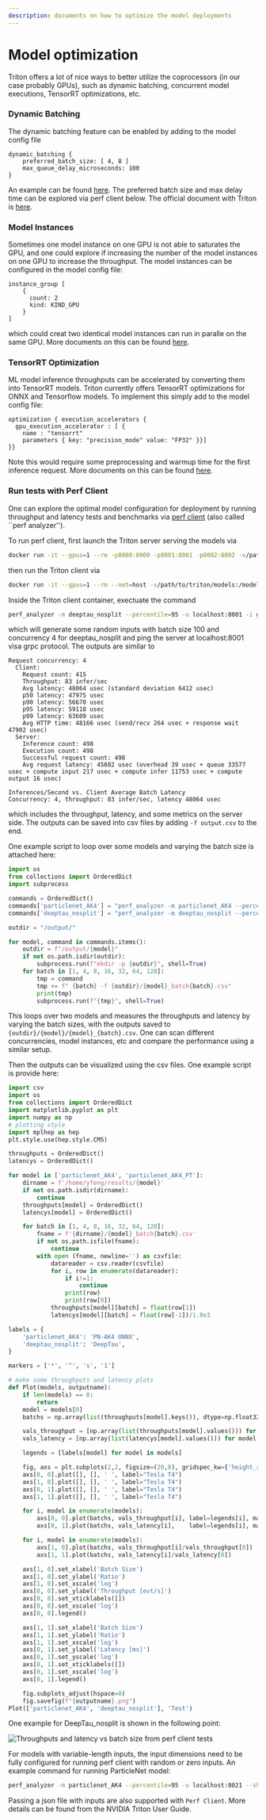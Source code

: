 ```yaml
---
description: documents on how to optimize the model deployments
---
```


# Model optimization

Triton offers a lot of nice ways to better utilize the coprocessors (in our case probably GPUs), such as dynamic batching, concurrent model executions, TensorRT optimizations, etc.&#x20;

### Dynamic Batching&#x20;

The dynamic batching feature can be enabled by adding to the model config file

```
dynamic_batching {
    preferred_batch_size: [ 4, 8 ]
    max_queue_delay_microseconds: 100
}
```

An example can be found [here](https://github.com/fastmachinelearning/sonic-models/blob/master/models/deeptau\_nosplit/config.pbtxt#L48-L50). The preferred batch size and max delay time can be explored via perf client below. The official document with Triton is [here](https://github.com/triton-inference-server/server/blob/main/docs/model\_configuration.md#dynamic-batcher).

### Model Instances

Sometimes one model instance on one GPU is not able to saturates the GPU, and one could explore if increasing the number of the model instances on one GPU to increase the throughput. The model instances can be configured in the model config file:

```
instance_group [
    {
      count: 2
      kind: KIND_GPU
    }
]
```

which could creat two identical model instances can run in paralle on the same GPU. More documents on this can be found [here](https://github.com/triton-inference-server/server/blob/main/docs/model\_configuration.md#instance-groups).

### TensorRT Optimization

ML model inference throughputs can be accelerated by converting them into TensorRT models. Triton currently offers TensorRT optimizations for ONNX and Tensorflow models. To implement this simply add to the model config file:

```
optimization { execution_accelerators {
  gpu_execution_accelerator : [ {
    name : "tensorrt"
    parameters { key: "precision_mode" value: "FP32" }}]
}}
```

Note this would require some preprocessing and warmup time for the first inference request. More documents on this can be found [here](https://github.com/triton-inference-server/server/blob/main/docs/optimization.md#framework-specific-optimization).

### Run tests with Perf Client

One can explore the optimal model configuration for deployment by running throughput and latency tests and benchmarks via [perf client](https://github.com/triton-inference-server/server/blob/main/docs/user\_guide/perf\_analyzer.md) (also called ``perf analyzer'').&#x20;

To run perf client, first launch the Triton server serving the models via

```bash
docker run -it --gpus=1 --rm -p8000:8000 -p8001:8001 -p8002:8002 -v/path/to/triton/models/:/models nvcr.io/nvidia/tritonserver:21.10-py3 tritonserver --model-repository=/models/
```

then run the Triton client via

```bash
docker run -it --gpus=1 --rm --net=host -v/path/to/triton/models:/models nvcr.io/nvidia/tritonserver:21.10-py3-sdk
```

Inside the Triton client container, exectuate the command

```bash
perf_analyzer -m deeptau_nosplit --percentile=95 -u localhost:8001 -i grpc --async -p 9000 --concurrency-range 4:4 -b 100
```

which will generate some random inputs with batch size 100 and concurrency 4 for deeptau\_nosplit and ping the server at localhost:8001 visa grpc protocol. The outputs are similar to

```
Request concurrency: 4
  Client:
    Request count: 415
    Throughput: 83 infer/sec
    Avg latency: 48064 usec (standard deviation 6412 usec)
    p50 latency: 47975 usec
    p90 latency: 56670 usec
    p95 latency: 59118 usec
    p99 latency: 63609 usec
    Avg HTTP time: 48166 usec (send/recv 264 usec + response wait 47902 usec)
  Server:
    Inference count: 498
    Execution count: 498
    Successful request count: 498
    Avg request latency: 45602 usec (overhead 39 usec + queue 33577 usec + compute input 217 usec + compute infer 11753 usec + compute output 16 usec)

Inferences/Second vs. Client Average Batch Latency
Concurrency: 4, throughput: 83 infer/sec, latency 48064 usec
```

which includes the throughput, latency, and some metrics on the server side. The outputs can be saved into csv files by adding `-f output.csv` to the end.

One example script to loop over some models and varying the batch size is attached here:

```py
import os
from collections import OrderedDict
import subprocess

commands = OrderedDict()
commands['particlenet_AK4'] = "perf_analyzer -m particlenet_AK4 --percentile=95 -u localhost:8021 --shape pf_points:2,50 --shape pf_features:20,50 --shape pf_mask:1,50 --shape sv_points:2,4 --shape sv_features:11,4 --shape sv_mask:1,4 -i grpc --async -p 9000 --concurrency-range 4:4 -b"
commands['deeptau_nosplit'] = "perf_analyzer -m deeptau_nosplit --percentile=95 -u localhost:8021 -i grpc --async -p 9000 --concurrency-range 4:4 -b"

outdir = "/output/"

for model, command in commands.items():
    outdir = f"/output/{model}"
    if not os.path.isdir(outdir):
        subprocess.run(f"mkdir -p {outdir}", shell=True)
    for batch in [1, 4, 8, 16, 32, 64, 128]:
        tmp = command
        tmp += f" {batch} -f {outdir}/{model}_batch{batch}.csv"
        print(tmp)
        subprocess.run(f"{tmp}", shell=True)
```

This loops over two models and measures the throughputs and latency by varying the batch sizes, with the outputs saved to `{outdir}/{model}/{model}_{batch}.csv`. One can scan different concurrencies, model instances, etc and compare the performance using a similar setup. 

Then the outputs can be visualized using the csv files. One example script is provide here:

```py
import csv
import os
from collections import OrderedDict
import matplotlib.pyplot as plt
import numpy as np
# plotting style
import mplhep as hep
plt.style.use(hep.style.CMS)

throughputs = OrderedDict()
latencys = OrderedDict()

for model in ['particlenet_AK4', 'particlenet_AK4_PT']:
    dirname = f'/home/yfeng/results/{model}'
    if not os.path.isdir(dirname):
        continue
    throughputs[model] = OrderedDict()
    latencys[model] = OrderedDict()

    for batch in [1, 4, 8, 16, 32, 64, 128]:
        fname = f'{dirname}/{model}_batch{batch}.csv'
        if not os.path.isfile(fname):
            continue
        with open (fname, newline='') as csvfile:
            datareader = csv.reader(csvfile)
            for i, row in enumerate(datareader):
                if i!=1:
                    continue
                print(row)
                print(row[0])
            throughputs[model][batch] = float(row[1])
            latencys[model][batch] = float(row[-1])/1.0e3

labels = {
    'particlenet_AK4': 'PN-AK4 ONNX',
    'deeptau_nosplit': 'DeepTau',
}

markers = ['*', '^', 's', '1']

# make some throughputs and latency plots
def Plot(models, outputname):
    if len(models) == 0:
        return
    model = models[0]
    batchs = np.array(list(throughputs[model].keys()), dtype=np.float32)

    vals_throughput = [np.array(list(throughputs[model].values())) for model in models]
    vals_latency = [np.array(list(latencys[model].values())) for model in models]

    legends = [labels[model] for model in models]

    fig, axs = plt.subplots(2,2, figsize=(20,8), gridspec_kw={'height_ratios': [3, 1]})
    axs[0, 0].plot([], [], ' ', label="Tesla T4")
    axs[1, 0].plot([], [], ' ', label="Tesla T4")
    axs[0, 1].plot([], [], ' ', label="Tesla T4")
    axs[1, 1].plot([], [], ' ', label="Tesla T4")

    for i, model in enumerate(models):
        axs[0, 0].plot(batchs, vals_throughput[i], label=legends[i], marker=markers[i], markersize=10)
        axs[0, 1].plot(batchs, vals_latency[i],    label=legends[i], marker=markers[i], markersize=10)

    for i, model in enumerate(models):
        axs[1, 0].plot(batchs, vals_throughput[i]/vals_throughput[0])
        axs[1, 1].plot(batchs, vals_latency[i]/vals_latency[0])

    axs[1, 0].set_xlabel('Batch Size')
    axs[1, 0].set_ylabel('Ratio')
    axs[1, 0].set_xscale('log')
    axs[0, 0].set_ylabel('Throughput [evt/s]')
    axs[0, 0].set_xticklabels([])
    axs[0, 0].set_xscale('log')
    axs[0, 0].legend()

    axs[1, 1].set_xlabel('Batch Size')
    axs[1, 1].set_ylabel('Ratio')
    axs[1, 1].set_xscale('log')
    axs[0, 1].set_ylabel('Latency [ms]')
    axs[0, 1].set_yscale('log')
    axs[0, 1].set_xticklabels([])
    axs[0, 1].set_xscale('log')
    axs[0, 1].legend()

    fig.subplots_adjust(hspace=0)
    fig.savefig(f"{outputname}.png")
Plot(['particlenet_AK4', 'deeptau_nosplit'], 'Test')
```
One example for DeepTau\_nosplit is shown in the following point:&#x20;

![Throughputs and latency vs batch size from perf client tests](<../.gitbook/assets/image (2).png>)

For models with variable-length inputs, the input dimensions need to be fully configured for running perf client with random or zero inputs. An example command for running ParticleNet model:
```bash
perf_analyzer -m particlenet_AK4 --percentile=95 -u localhost:8021 --shape pf_points:2,50 --shape pf_features:20,50 --shape pf_mask:1,50 --shape sv_points:2,4 --shape sv_features:11,4 --shape sv_mask:1,4 -i grpc --async -p 9000 --concurrency-range 4:4 -b 100
```
Passing a json file with inputs are also supported with `Perf Client`. More details can be found from the NVIDIA Triton User Guide.
